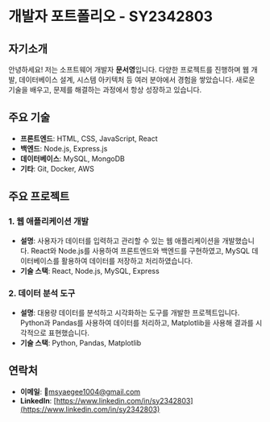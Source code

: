 # 개발자 포트폴리오 - SY2342803

## 자기소개
안녕하세요! 저는 소프트웨어 개발자 **문서영**입니다. 다양한 프로젝트를 진행하며 웹 개발, 데이터베이스 설계, 시스템 아키텍처 등 여러 분야에서 경험을 쌓았습니다. 새로운 기술을 배우고, 문제를 해결하는 과정에서 항상 성장하고 있습니다.

## 주요 기술
- **프론트엔드**: HTML, CSS, JavaScript, React
- **백엔드**: Node.js, Express.js
- **데이터베이스**: MySQL, MongoDB
- **기타**: Git, Docker, AWS

## 주요 프로젝트

### 1. **웹 애플리케이션 개발**
- **설명**: 사용자가 데이터를 입력하고 관리할 수 있는 웹 애플리케이션을 개발했습니다. React와 Node.js를 사용하여 프론트엔드와 백엔드를 구현하였고, MySQL 데이터베이스를 활용하여 데이터를 저장하고 처리하였습니다.
- **기술 스택**: React, Node.js, MySQL, Express

### 2. **데이터 분석 도구**
- **설명**: 대용량 데이터를 분석하고 시각화하는 도구를 개발한 프로젝트입니다. Python과 Pandas를 사용하여 데이터를 처리하고, Matplotlib을 사용해 결과를 시각적으로 표현했습니다.
- **기술 스택**: Python, Pandas, Matplotlib

## 연락처
- **이메일**: msyaegee1004@gmail.com
- **LinkedIn**: [https://www.linkedin.com/in/sy2342803](https://www.linkedin.com/in/sy2342803)
